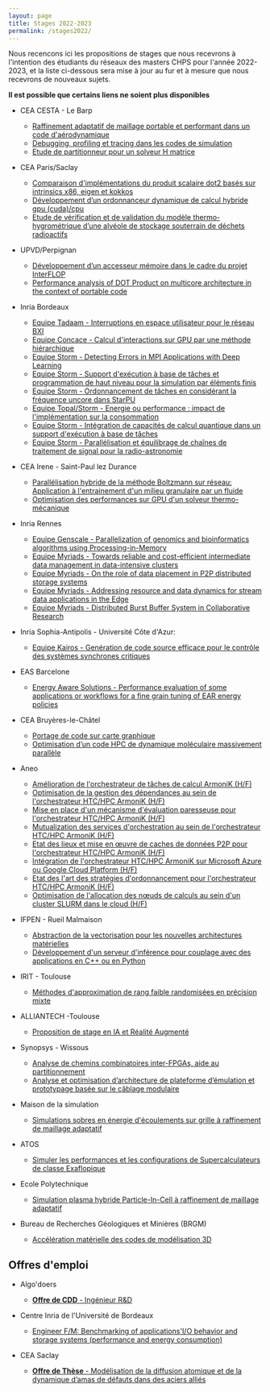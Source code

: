 ```yaml
---
layout: page
title: Stages 2022-2023
permalink: /stages2022/
---
```


Nous recencons ici les propositions de stages que
nous recevrons à l'intention des étudiants du réseaux des masters CHPS pour l'année 2022-2023, et la liste ci-dessous sera mise à jour au fur
et à mesure que nous recevrons de nouveaux sujets.

**Il est possible que certains liens ne soient plus disponibles**

 * CEA CESTA - Le Barp
   * [Raffinement adaptatif de maillage portable et performant dans un code d'aérodynamique](https://mfaverge.vvv.enseirb-matmeca.fr/pfe/offres/2022/2023-stage-fovet.pdf)
   * [Debugging, profiling et tracing dans les codes de simulation](https://mfaverge.vvv.enseirb-matmeca.fr/pfe/offres/2022/2023-stage-delarue.pdf)
   * [Etude de partitionneur pour un solveur H matrice](https://mfaverge.vvv.enseirb-matmeca.fr/pfe/offres/2022/2023-stage-sesques.pdf)

 * CEA Paris/Saclay
   + [Comparaison d'implémentations du produit scalaire dot2 basés sur intrinsics x86, eigen et kokkos](https://mfaverge.vvv.enseirb-matmeca.fr/pfe/offres/2022/2023-stage-calloo.pdf)
   + [Développement d’un ordonnanceur dynamique de calcul hybride gpu (cuda)/cpu](https://mfaverge.vvv.enseirb-matmeca.fr/pfe/offres/2022/2023-stage-goncalves.pdf)
    + [Etude de vérification et de validation du modèle thermo-hygrométrique d’une alvéole de stockage souterrain de déchets radioactifs](https://perso.univ-perp.fr/david.defour/Doc/RCHPS_StageLM2S_V&V_2023.pdf)


 * UPVD/Perpignan
   * [Développement d’un accesseur mémoire dans le cadre du projet InterFLOP](https://perso.univ-perp.fr/david.defour/Doc/Acc_Mem_2022.pdf)
   * [Performance analysis of DOT Product on multicore architecture in the context of portable code](https://perso.univ-perp.fr/david.defour/Doc/Dot_Prod_2022.pdf)
 
 * Inria Bordeaux
   + [Equipe Tadaam - Interruptions en espace utilisateur pour le réseau BXI](https://dept-info.labri.fr/~denis/Enseignement/Sujet_PFE_2023_uintr.html)
   + [Equipe Concace - Calcul d'interactions sur GPU par une méthode hiérarchique](https://cours-mf.gitlabpages.inria.fr/pfe/page/offres/2023_fmm_gpu/)
   + [Equipe Storm - Detecting Errors in MPI Applications with Deep Learning](https://cours-mf.gitlabpages.inria.fr/pfe/page/offres/2023_storm_gnn4ompi/)
   + [Equipe Storm - Support d'exécution à base de tâches et programmation de haut niveau pour la simulation par éléments finis](https://cours-mf.gitlabpages.inria.fr/pfe/page/offres/2023_oaumage_fenics_starpu)
   + [Equipe Storm - Ordonnancement de tâches en considérant la fréquence uncore dans StarPU](https://cours-mf.gitlabpages.inria.fr/pfe/page/offres/2023_storm_starpu)
   + [Equipe Topal/Storm - Energie ou performance : impact de l'implémentation sur la consommation](https://cours-mf.gitlabpages.inria.fr/pfe/page/offres/2023_storm_guermouche)
   + [Equipe Storm - Intégration de capacités de calcul quantique dans un support d'exécution à base de tâches](https://cours-mf.gitlabpages.inria.fr/pfe/page/offres/2023_oaumage_qiskit_starpu)
   + [Equipe Storm - Parallélisation et équilibrage de chaînes de traitement de signal pour la radio-astronomie](https://cours-mf.gitlabpages.inria.fr/pfe/page/offres/2023_oaumage_ska_aff3ct)
   
 * CEA Irene - Saint-Paul lez Durance
   * [Parallélisation hybride de la méthode Boltzmann sur réseau: Application à l'entrainement d'un milieu granulaire par un fluide](https://mfaverge.vvv.enseirb-matmeca.fr/pfe/offres/2022/2023-stage-cea_irene_prat.pdf)
   * [Optimisation des performances sur GPU d'un solveur thermo-mécanique](https://mfaverge.vvv.enseirb-matmeca.fr/pfe/offres/2022/2023-stage-cea_irene_latu.pdf)

 * Inria Rennes
   + [Equipe Genscale - Parallelization of genomics and bioinformatics algorithms using Processing-in-Memory](https://team.inria.fr/genscale/job-offers/internship-engineer-hpc/)
   + [Equipe Myriads - Towards reliable and cost-efficient intermediate data management in data-intensive clusters](http://people.rennes.inria.fr/Shadi.Ibrahim/Opening-Internships.html)
   + [Equipe Myriads - On the role of data placement in P2P distributed storage systems](http://people.rennes.inria.fr/Shadi.Ibrahim/Opening-Internships.html)
   + [Equipe Myriads - Addressing resource and data dynamics for stream data applications in the Edge](http://people.rennes.inria.fr/Shadi.Ibrahim/Opening-Internships.html)
   + [Equipe Myriads - Distributed Burst Buffer System in Collaborative Research](http://people.rennes.inria.fr/Shadi.Ibrahim/Opening-Internships.html)

 * Inria Sophia-Antipolis - Université Côte d'Azur:
   + [Equipe Kairos - Genération de code source efficace pour le contrôle des systèmes synchrones critiques](https://mfaverge.vvv.enseirb-matmeca.fr/pfe/offres/2022/2023-stage-kairos.pdf)

 * EAS Barcelone
   * [Energy Aware Solutions - Performance evaluation of some applications or workflows for a fine grain tuning of EAR energy policies](https://perso.univ-perp.fr/david.defour/Doc/EAS_Internship_Proposal_Oct_2022.pdf)
  
 * CEA Bruyères-le-Châtel
   * [Portage de code sur carte graphique](https://www.emploi.cea.fr/offre-de-emploi/emploi-portage-de-code-sur-carte-graphique_23527.aspx)
   * [Optimisation d’un code HPC de dynamique moléculaire massivement parallèle](https://mfaverge.vvv.enseirb-matmeca.fr/pfe/offres/2022/2023-stage-cea_molleculaire.pdf)

 * Aneo
   + [Amélioration de l'orchestrateur de tâches de calcul ArmoniK (H/F)](https://cours-mf.gitlabpages.inria.fr/pfe/page/offres/armonik-1)
   + [Optimisation de la gestion des dépendances au sein de l'orchestrateur HTC/HPC ArmoniK (H/F)](https://cours-mf.gitlabpages.inria.fr/pfe/page/offres/armonik-dependencies)
   + [Mise en place d'un mécanisme d'évaluation paresseuse pour l'orchestrateur HTC/HPC ArmoniK (H/F)](https://cours-mf.gitlabpages.inria.fr/pfe/page/offres/armonik-lazy)
   + [Mutualization des services d'orchestration au sein de l'orchestrateur HTC/HPC ArmoniK (H/F)](https://cours-mf.gitlabpages.inria.fr/pfe/page/offres/armonik-mutualization)
   + [Etat des lieux et mise en œuvre de caches de données P2P pour l'orchestrateur HTC/HPC ArmoniK (H/F)](https://cours-mf.gitlabpages.inria.fr/pfe/page/offres/armonik-p2p)
   + [Intégration de l'orchestrateur HTC/HPC ArmoniK sur Microsoft Azure ou Google Cloud Platform (H/F)](https://cours-mf.gitlabpages.inria.fr/pfe/page/offres/armonik-port)
   + [Etat des l'art des stratégies d'ordonnancement pour l'orchestrateur HTC/HPC ArmoniK (H/F)](https://cours-mf.gitlabpages.inria.fr/pfe/page/offres/armonik-scheduling)
   + [Optimisation de l'allocation des nœuds de calculs au sein d'un cluster SLURM dans le cloud (H/F)](https://cours-mf.gitlabpages.inria.fr/pfe/page/offres/elastislurm-1)
 
 * IFPEN - Rueil Malmaison
   + [Abstraction de la vectorisation pour les nouvelles architectures matérielles](https://mfaverge.vvv.enseirb-matmeca.fr/pfe/offres/2022/2023_stage_IFPEN-R114_INRIA_Lip6.pdf)
   + [Développement d'un serveur d'inférence pour couplage avec des applications en C++ ou en Python](https://perso.univ-perp.fr/david.defour/Doc/RCHPS_Stage2023_ServeurInference.pdf)

 * IRIT - Toulouse
   + [Méthodes d'approximation de rang faible randomisées en précision mixte](https://cours-mf.gitlabpages.inria.fr/pfe/page/offres/2023_rnd)
  
 * ALLIANTECH -Toulouse
   + [Proposition de stage en IA et Réalité Augmenté](https://perso.univ-perp.fr/david.defour/Doc/RCHPS_stage_IA_Realite_Augmente_2023.pdf)

 * Synopsys - Wissous
   + [Analyse de chemins combinatoires inter-FPGAs, aide au partitionnement](https://mfaverge.vvv.enseirb-matmeca.fr/pfe/offres/2022/2023-Synopsys-chemin-combi.pdf)
   + [Analyse et optimisation d’architecture de plateforme d’émulation et prototypage basée sur le câblage modulaire](https://mfaverge.vvv.enseirb-matmeca.fr/pfe/offres/2022/2023-Synopsys-optimisation_cablage.pdf)

 * Maison de la simulation
   + [Simulations sobres en énergie d'écoulements sur grille à raffinement de maillage adaptatif](https://perso.univ-perp.fr/david.defour/Doc/RCHPS_2022_Gac-Tremblin_stage-AMR_FPGA.pdf)

 * ATOS
   + [Simuler les performances et les configurations de Supercalculateurs de classe Exaflopique](https://mfaverge.vvv.enseirb-matmeca.fr/pfe/offres/2022/2023-Atos-simulation.docx)

 * Ecole Polytechnique
   + [Simulation plasma hybride Particle-In-Cell à raffinement de maillage adaptatif](https://perso.univ-perp.fr/david.defour/Doc/RCHPS_stagePHARE2023.pdf)

 * Bureau de Recherches Géologiques et Minières (BRGM)
   + [Accélération matérielle des codes de modélisation 3D](https://perso.univ-perp.fr/david.defour/Doc/RCHPS_potentiel_sur_GPU_2023.pdf) 

## Offres d'emploi

 * Algo'doers
   + [**Offre de CDD** - Ingénieur R&D](https://mfaverge.vvv.enseirb-matmeca.fr/pfe/offres/2022/2023-offre-algodoers.pdf)

 * Centre Inria de l'Université de Bordeaux
   + [Engineer F/M: Benchmarking of applications'I/O behavior and storage systems (performance and energy consumption)](https://jobs.inria.fr/public/classic/fr/offres/2023-05769)

 * CEA Saclay 
   + [**Offre de Thèse** - Modélisation de la diffusion atomique et de la dynamique d’amas de défauts dans des aciers alliés](https://perso.univ-perp.fr/david.defour/Doc/RCHPS_these_cea_saclay_2023.pdf) 
